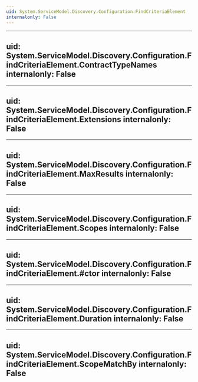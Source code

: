 ```yaml
---
uid: System.ServiceModel.Discovery.Configuration.FindCriteriaElement
internalonly: False
---
```


---
uid: System.ServiceModel.Discovery.Configuration.FindCriteriaElement.ContractTypeNames
internalonly: False
---

---
uid: System.ServiceModel.Discovery.Configuration.FindCriteriaElement.Extensions
internalonly: False
---

---
uid: System.ServiceModel.Discovery.Configuration.FindCriteriaElement.MaxResults
internalonly: False
---

---
uid: System.ServiceModel.Discovery.Configuration.FindCriteriaElement.Scopes
internalonly: False
---

---
uid: System.ServiceModel.Discovery.Configuration.FindCriteriaElement.#ctor
internalonly: False
---

---
uid: System.ServiceModel.Discovery.Configuration.FindCriteriaElement.Duration
internalonly: False
---

---
uid: System.ServiceModel.Discovery.Configuration.FindCriteriaElement.ScopeMatchBy
internalonly: False
---
